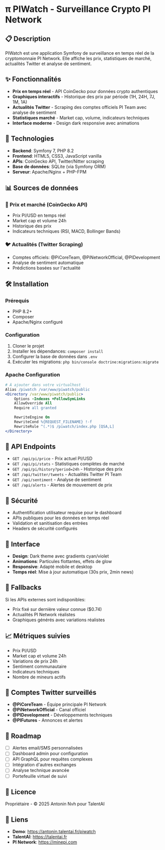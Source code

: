 # π PIWatch - Surveillance Crypto PI Network

## 📋 Description

PIWatch est une application Symfony de surveillance en temps réel de la cryptomonnaie PI Network. Elle affiche les prix, statistiques de marché, actualités Twitter et analyse de sentiment.

## ✨ Fonctionnalités

- **Prix en temps réel** - API CoinGecko pour données crypto authentiques
- **Graphiques interactifs** - Historique des prix par période (1H, 24H, 7J, 1M, 1A)
- **Actualités Twitter** - Scraping des comptes officiels PI Team avec analyse de sentiment
- **Statistiques marché** - Market cap, volume, indicateurs techniques
- **Interface moderne** - Design dark responsive avec animations

## 🚀 Technologies

- **Backend**: Symfony 7, PHP 8.2
- **Frontend**: HTML5, CSS3, JavaScript vanilla
- **APIs**: CoinGecko API, Twitter/Nitter scraping
- **Base de données**: SQLite (via Symfony ORM)
- **Serveur**: Apache/Nginx + PHP-FPM

## 📊 Sources de données

### 🔸 Prix et marché (CoinGecko API)
- Prix PI/USD en temps réel
- Market cap et volume 24h
- Historique des prix
- Indicateurs techniques (RSI, MACD, Bollinger Bands)

### 🐦 Actualités (Twitter Scraping)
- Comptes officiels: @PiCoreTeam, @PiNetworkOfficial, @PIDevelopment
- Analyse de sentiment automatique
- Prédictions basées sur l'actualité

## 🛠️ Installation

### Prérequis
- PHP 8.2+
- Composer
- Apache/Nginx configuré

### Configuration
1. Cloner le projet
2. Installer les dépendances: `composer install`
3. Configurer la base de données dans `.env`
4. Exécuter les migrations: `php bin/console doctrine:migrations:migrate`

### Apache Configuration
```apache
# À ajouter dans votre virtualhost
Alias /piwatch /var/www/piwatch/public
<Directory /var/www/piwatch/public>
    Options -Indexes +FollowSymLinks
    AllowOverride All
    Require all granted
    
    RewriteEngine On
    RewriteCond %{REQUEST_FILENAME} !-f
    RewriteRule ^(.*)$ /piwatch/index.php [QSA,L]
</Directory>
```

## 📡 API Endpoints

- `GET /api/pi/price` - Prix actuel PI/USD
- `GET /api/pi/stats` - Statistiques complètes de marché
- `GET /api/pi/history?period=24h` - Historique des prix
- `GET /api/twitter/tweets` - Actualités Twitter PI Team
- `GET /api/sentiment` - Analyse de sentiment
- `GET /api/alerts` - Alertes de mouvement de prix

## 🔐 Sécurité

- Authentification utilisateur requise pour le dashboard
- APIs publiques pour les données en temps réel
- Validation et sanitisation des entrées
- Headers de sécurité configurés

## 🎨 Interface

- **Design**: Dark theme avec gradients cyan/violet
- **Animations**: Particules flottantes, effets de glow
- **Responsive**: Adapté mobile et desktop
- **Temps réel**: Mise à jour automatique (30s prix, 2min news)

## 🔄 Fallbacks

Si les APIs externes sont indisponibles:
- Prix fixé sur dernière valeur connue ($0.74)
- Actualités PI Network réalistes
- Graphiques générés avec variations réalistes

## 📈 Métriques suivies

- Prix PI/USD
- Market cap et volume 24h
- Variations de prix 24h
- Sentiment communautaire
- Indicateurs techniques
- Nombre de mineurs actifs

## 👥 Comptes Twitter surveillés

- **@PiCoreTeam** - Équipe principale PI Network
- **@PiNetworkOfficial** - Canal officiel
- **@PIDevelopment** - Développements techniques
- **@PIFutures** - Annonces et alertes

## 🎯 Roadmap

- [ ] Alertes email/SMS personnalisées
- [ ] Dashboard admin pour configuration
- [ ] API GraphQL pour requêtes complexes
- [ ] Intégration d'autres exchanges
- [ ] Analyse technique avancée
- [ ] Portefeuille virtuel de suivi

## 📝 Licence

Propriétaire - © 2025 Antonin Nvh pour TalentAI

## 🔗 Liens

- **Demo**: https://antonin.talentai.fr/piwatch
- **TalentAI**: https://talentai.fr
- **PI Network**: https://minepi.com